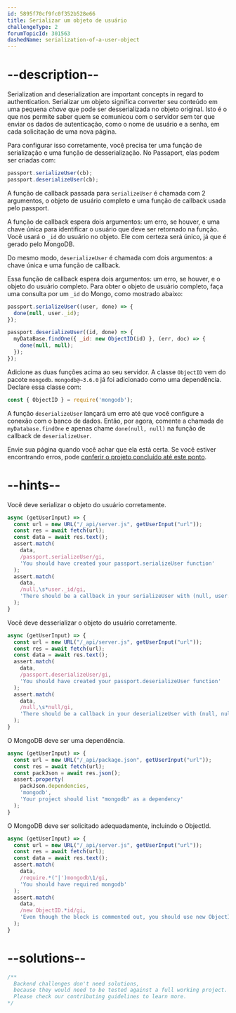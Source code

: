 ```yaml
---
id: 5895f70cf9fc0f352b528e66
title: Serializar um objeto de usuário
challengeType: 2
forumTopicId: 301563
dashedName: serialization-of-a-user-object
---
```


# --description--

Serialization and deserialization are important concepts in regard to authentication. Serializar um objeto significa converter seu conteúdo em uma pequena *chave* que pode ser desserializada no objeto original. Isto é o que nos permite saber quem se comunicou com o servidor sem ter que enviar os dados de autenticação, como o nome de usuário e a senha, em cada solicitação de uma nova página.

Para configurar isso corretamente, você precisa ter uma função de serialização e uma função de desserialização. No Passaport, elas podem ser criadas com:

```javascript
passport.serializeUser(cb);
passport.deserializeUser(cb);
```

A função de callback passada para `serializeUser` é chamada com 2 argumentos, o objeto de usuário completo e uma função de callback usada pelo passport.

A função de callback espera dois argumentos: um erro, se houver, e uma chave única para identificar o usuário que deve ser retornado na função. Você usará o `_id` do usuário no objeto. Ele com certeza será único, já que é gerado pelo MongoDB.

Do mesmo modo, `deserializeUser` é chamada com dois argumentos: a chave única e uma função de callback.

Essa função de callback espera dois argumentos: um erro, se houver, e o objeto do usuário completo. Para obter o objeto de usuário completo, faça uma consulta por um `_id` do Mongo, como mostrado abaixo:


```javascript
passport.serializeUser((user, done) => {
  done(null, user._id);
});

passport.deserializeUser((id, done) => {
  myDataBase.findOne({ _id: new ObjectID(id) }, (err, doc) => {
    done(null, null);
  });
});
```

Adicione as duas funções acima ao seu servidor. A classe `ObjectID` vem do pacote `mongodb`. `mongodb@~3.6.0` já foi adicionado como uma dependência. Declare essa classe com:

```javascript
const { ObjectID } = require('mongodb');
```

A função `deserializeUser` lançará um erro até que você configure a conexão com o banco de dados. Então, por agora, comente a chamada de `myDatabase.findOne` e apenas chame `done(null, null)` na função de callback de `deserializeUser`.

Envie sua página quando você achar que ela está certa. Se você estiver encontrando erros, pode <a href="https://forum.freecodecamp.org/t/advanced-node-and-express/567135#serialization-of-a-user-object-4" target="_blank" rel="noopener noreferrer nofollow">conferir o projeto concluído até este ponto</a>.

# --hints--

Você deve serializar o objeto do usuário corretamente.

```js
async (getUserInput) => {
  const url = new URL("/_api/server.js", getUserInput("url"));
  const res = await fetch(url);
  const data = await res.text();
  assert.match(
    data,
    /passport.serializeUser/gi,
    'You should have created your passport.serializeUser function'
  );
  assert.match(
    data,
    /null,\s*user._id/gi,
    'There should be a callback in your serializeUser with (null, user._id)'
  );
}
```

Você deve desserializar o objeto do usuário corretamente.

```js
async (getUserInput) => {
  const url = new URL("/_api/server.js", getUserInput("url"));
  const res = await fetch(url);
  const data = await res.text();
  assert.match(
    data,
    /passport.deserializeUser/gi,
    'You should have created your passport.deserializeUser function'
  );
  assert.match(
    data,
    /null,\s*null/gi,
    'There should be a callback in your deserializeUser with (null, null) for now'
  );
}
```

O MongoDB deve ser uma dependência.

```js
async (getUserInput) => {
  const url = new URL("/_api/package.json", getUserInput("url"));
  const res = await fetch(url);
  const packJson = await res.json();
  assert.property(
    packJson.dependencies,
    'mongodb',
    'Your project should list "mongodb" as a dependency'
  );
}
```

O MongoDB deve ser solicitado adequadamente, incluindo o ObjectId.

```js
async (getUserInput) => {
  const url = new URL("/_api/server.js", getUserInput("url"));
  const res = await fetch(url);
  const data = await res.text();
  assert.match(
    data,
    /require.*("|')mongodb\1/gi,
    'You should have required mongodb'
  );
  assert.match(
    data,
    /new ObjectID.*id/gi,
    'Even though the block is commented out, you should use new ObjectID(id) for when we add the database'
  );
}
```

# --solutions--

```js
/**
  Backend challenges don't need solutions, 
  because they would need to be tested against a full working project. 
  Please check our contributing guidelines to learn more.
*/
```
